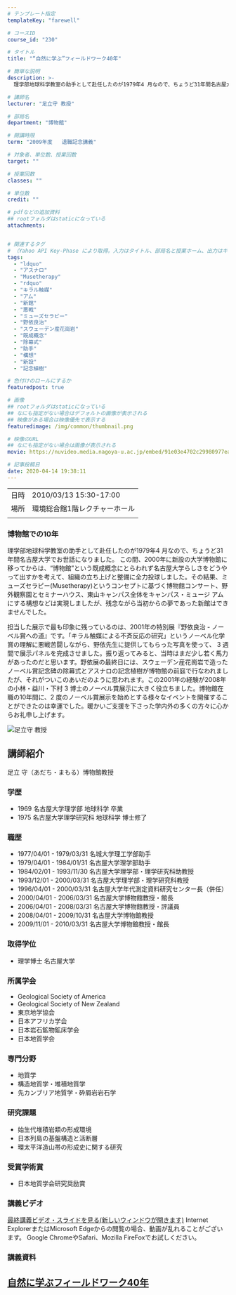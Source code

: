 ```yaml
---
# テンプレート指定
templateKey: "farewell"

# コースID
course_id: "230"

# タイトル
title: "“自然に学ぶ”フィールドワーク40年"

# 簡単な説明
description: >-
  理学部地球科学教室の助手として赴任したのが1979年4 月なので、ちょうど31年間名古屋大学でお世話になりました。 この間、2000年に新設の大学博物館に移ってからは、&ldquo;博物館&rdquo;という既成概念にとらわれず名古屋大学らしさをどうやって出すかを考えて、組織の立ち上げと整備に全力投球しました。その結果、ミューズセラピー(Musetherapy)というコンセプトに基づく博物館コ ....

# 講師名
lecturer: "足立守 教授"

# 部局名
department: "博物館"

# 開講時限
term: "2009年度	退職記念講義"

# 対象者、単位数、授業回数
target: ""

# 授業回数
classes: ""

# 単位数
credit: ""

# pdfなどの追加資料
## rootフォルダはstaticになっている
attachments:


# 関連するタグ
# （Yahoo API Key-Phase により取得。入力はタイトル、部局名と授業ホーム、出力はキーフレーズ（tags））
tags:
  - "ldquo"
  - "アスナロ"
  - "Musetherapy"
  - "rdquo"
  - "キラル触媒"
  - "アム"
  - "新館"
  - "悪戦"
  - "ミューズセラピー"
  - "野依良治"
  - "スウェーデン産花崗岩"
  - "既成概念"
  - "除幕式"
  - "助手"
  - "構想"
  - "新設"
  - "記念植樹"

# 色付けのロールにするか
featuredpost: true

# 画像
## rootフォルダはstaticになっている
## なにも指定がない場合はデフォルトの画像が表示される
## 映像がある場合は映像優先で表示する
featuredimage: /img/common/thumbnail.png

# 映像のURL
## なにも指定がない場合は画像が表示される
movie: https://nuvideo.media.nagoya-u.ac.jp/embed/91e03e4702c29980977ea814f5ebba99a9cc68e7

# 記事投稿日
date: 2020-04-14 19:38:11
---
```


|   |   |
|---|---|
| 日時 | 2010/03/13  15:30-17:00 |
| 場所 | 環境総合館1階レクチャーホール |
|   |   |


### 博物館での10年

理学部地球科学教室の助手として赴任したのが1979年4 月なので、ちょうど31年間名古屋大学でお世話になりました。 この間、2000年に新設の大学博物館に移ってからは、&ldquo;博物館&rdquo;という既成概念にとらわれず名古屋大学らしさをどうやって出すかを考えて、組織の立ち上げと整備に全力投球しました。その結果、ミューズセラピー(Musetherapy)というコンセプトに基づく博物館コンサート、野外観察園とセミナーハウス、東山キャンパス全体をキャンパス・ミュージ アムにする構想などは実現しましたが、残念ながら当初からの夢であった新館はできませんでした。

担当した展示で最も印象に残っているのは、2001年の特別展『野依良治 - ノーベル賞への道』です。「キラル触媒による不斉反応の研究」というノーベル化学賞の理解に悪戦苦闘しながら、野依先生に提供してもらった写真を使って、 3 週 間で展示パネルを完成させました。振り返ってみると、当時はまだ少し若く馬力があったのだと思います。野依展の最終日には、スウェーデン産花崗岩で造ったノーベル賞記念碑の除幕式とアスナロの記念植樹が博物館の前庭で行なわれましたが、それがついこのあいだのように思われます。この2001年の経験が2008年の小林・益川・下村 3 博士のノーベル賞展示に大きく役立ちました。博物館在職の10年間に、2 度のノーベル賞展示を始めとする様々なイベントを開催することができたのは幸運でした。暖かいご支援を下さった学内外の多くの方々に心からお礼申し上げます。


![足立守 教授](https://ocw.nagoya-u.jp/files/230/adachi.jpg) 
## 講師紹介

足立 守（あだち・まもる）博物館教授

### 学歴

* 1969 名古屋大学理学部 地球科学 卒業
* 1975 名古屋大学理学研究科 地球科学 博士修了

### 職歴

* 1977/04/01 - 1979/03/31 名城大学理工学部助手
* 1979/04/01 - 1984/01/31 名古屋大学理学部助手
* 1984/02/01 - 1993/11/30 名古屋大学理学部・理学研究科助教授
* 1993/12/01 - 2000/03/31 名古屋大学理学部・理学研究科教授
* 1996/04/01 - 2000/03/31 名古屋大学年代測定資料研究センター長（併任）
* 2000/04/01 - 2006/03/31 名古屋大学博物館教授・館長
* 2006/04/01 - 2008/03/31 名古屋大学博物館教授・評議員
* 2008/04/01 - 2009/10/31 名古屋大学博物館教授
* 2009/11/01 - 2010/03/31 名古屋大学博物館教授・館長

### 取得学位

* 理学博士 名古屋大学

### 所属学会

* Geological Society of America
* Geological Society of New Zealand
* 東京地学協会
* 日本アフリカ学会
* 日本岩石鉱物鉱床学会
* 日本地質学会

### 専門分野

* 地質学
* 構造地質学・堆積地質学
* 先カンブリア地質学・砕屑岩岩石学

### 研究課題

* 始生代堆積岩類の形成環境
* 日本列島の基盤構造と活断層
* 環太平洋造山帯の形成史に関する研究

### 受賞学術賞

* 日本地質学会研究奨励賞


### 講義ビデオ

<a href="https://nuvideo.media.nagoya-u.ac.jp/embed/91e03e4702c29980977ea814f5ebba99a9cc68e7" target="blank">最終講義ビデオ・スライドを見る(新しいウィンドウが開きます)</a>
Internet ExplorerまたはMicrosoft Edgeからの閲覧の場合、動画が乱れることがございます。
Google ChromeやSafari、Mozilla FireFoxでお試しください。

### 講義資料

[自然に学ぶフィールドワーク40年](https://ocw.nagoya-u.jp/files/230/adachi_fw40.pdf) 
-----